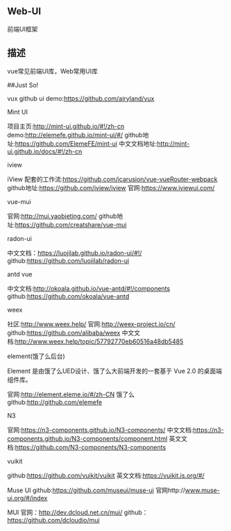 ## Web-UI
前端UI框架
## 描述
vue常见前端UI库，Web常用UI库

##Just So!


vux github ui demo:https://github.com/airyland/vux

Mint UI

项目主页:http://mint-ui.github.io/#!/zh-cn
demo:http://elemefe.github.io/mint-ui/#/
github地址:https://github.com/ElemeFE/mint-ui
中文文档地址:http://mint-ui.github.io/docs/#!/zh-cn

iview

iView 配套的工作流:https://github.com/icarusion/vue-vueRouter-webpack
github地址:https://github.com/iview/iview
官网:https://www.iviewui.com/

vue-mui

官网:http://mui.yaobieting.com/
github地址:https://github.com/creatshare/vue-mui

radon-ui

中文文档：https://luojilab.github.io/radon-ui/#!/
github:https://github.com/luojilab/radon-ui

antd vue

中文文档:http://okoala.github.io/vue-antd/#!/components
github:https://github.com/okoala/vue-antd

weex

社区:http://www.weex.help/
官网:http://weex-project.io/cn/
github:https://github.com/alibaba/weex
中文文档:http://www.weex.help/topic/57792770eb60516a48db5485

element(饿了么后台)

Element 是由饿了么UED设计、饿了么大前端开发的一套基于 Vue 2.0 的桌面端组件库。

官网:http://element.eleme.io/#/zh-CN
饿了么github:http://github.com/elemefe

N3

官网:https://n3-components.github.io/N3-components/
中文文档:https://n3-components.github.io/N3-components/component.html
英文文档:https://github.com/N3-components/N3-components

vuikit

github:https://github.com/vuikit/vuikit
英文文档:https://vuikit.js.org/#/

Muse UI
github:https://github.com/museui/muse-ui
官网http://www.muse-ui.org/#/index

MUI 
官网：http://dev.dcloud.net.cn/mui/
github：https://github.com/dcloudio/mui


